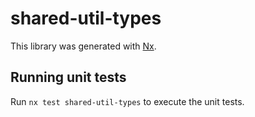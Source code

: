 # shared-util-types

This library was generated with [Nx](https://nx.dev).

## Running unit tests

Run `nx test shared-util-types` to execute the unit tests.
